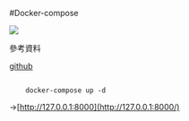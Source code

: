 #Docker-compose

![](https://i.imgur.com/gDcSwcs.png)

參考資料

[github](https://github.com/twtrubiks/docker-tutorial#docker-compose-networks)

```cmd: 

	docker-compose up -d
```

->[http://127.0.0.1:8000](http://127.0.0.1:8000/)